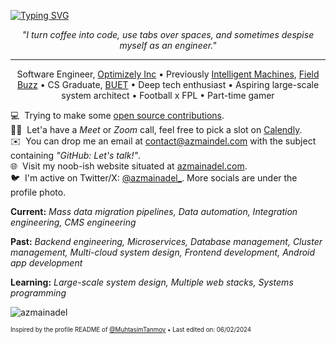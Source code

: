 [![Typing SVG](https://readme-typing-svg.herokuapp.com?font=Jost&size=92&color=000000&center=true&vCenter=true&width=1000&height=160&lines=%3CHello%2C+World!%2F%3E;%3C%E0%A6%95%E0%A6%BF%E0%A6%B0%E0%A7%87%2C+%E0%A6%AA%E0%A7%83%E0%A6%A5%E0%A6%BF%E0%A6%AC%E0%A7%80!%2F%3E)](https://git.io/typing-svg)
*<p align="center">"I turn coffee into code, use tabs over spaces, and sometimes despise myself as an engineer."</p>*

---

<p align="center">Software Engineer, <a href='https://optimizely.com'>Optimizely Inc</a> • Previously <a href='https://intelligentmachin.es'>Intelligent Machines</a>, <a href='https://field.buzz'>Field Buzz</a> • CS Graduate, <a href='https://buet.ac.bd'>BUET</a> • Deep tech enthusiast • Aspiring large-scale system architect • Football x FPL • Part-time gamer</p>

💻 &nbsp;Trying to make some <a href="https://github.com/azmainadel/contribution-tracker" target="_blank">open source contributions</a>. <br> 
🤝🏻 &nbsp;Let'a have a *Meet* or *Zoom* call, feel free to pick a slot on <a href="https://calendly.com/azmainadel/30min" target="_blank">Calendly</a>. <br>
✉️ &nbsp;You can drop me an email at contact@azmaindel.com with the subject containing *"GitHub: Let's talk!"*. <br>
🌐 &nbsp;Visit my noob-ish website situated at <a href="https://azmainadel.com" target="_blank">azmainadel.com</a>. <br> 
🐦 &nbsp;I'm active on Twitter/X: <a href="https://twitter.com/azmainadel_" target="_blank">@azmainadel_</a>. More socials are under the profile photo.

<!-- - 👨‍💻 Personal site: [https://azmainadel.site/](https://azmainadel.me/)
- 📝 Some stuff I wrote: [https://azmainadel.site/blog/](https://azmainadel.site/blog/)
- 📫 Reach me: **azmainadel47@gmail.com**
- 📄 Check out my resume: [https://azmainadel.site/resume/](https://azmainadel.site/resume/) -->

<!---
<p align="center">
  <img src="https://github-readme-stats.vercel.app/api?username=azmainadel&show_icons=true"/>
</p>
--->

**Current:** *Mass data migration pipelines, Data automation, Integration engineering, CMS engineering*

**Past:** *Backend engineering, Microservices, Database management, Cluster management, Multi-cloud system design, Frontend development, Android app development* <br/>

**Learning:** *Large-scale system design, Multiple web stacks, Systems programming* <br/>


<!--- 📄 &nbsp;Check out my <a href="https://azmainadel.github.io/blog/" target="_blank">random writings</a>. <br> --->
<!--- 💡 &nbsp;On track with learning more about system design and software architecture. <br>  --->
<!--- 🎮 &nbsp;In my free time, I push my rank on *Apex Legends*. --->

<p align="left">
 <img align='center' src="https://komarev.com/ghpvc/?username=azmainadel" alt="azmainadel" /> 
</p>
<sub><sup>Inspired by the profile README of <a href="https://github.com/MuhtasimTanmoy" target="_blank">@MuhtasimTanmoy</a> • </sup></sub>
<sub><sup>Last edited on: 06/02/2024</sup></sub>
